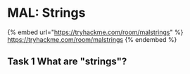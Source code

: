 # MAL: Strings

{% embed url="https://tryhackme.com/room/malstrings" %}
https://tryhackme.com/room/malstrings
{% endembed %}

## Task 1 What are "strings"?

